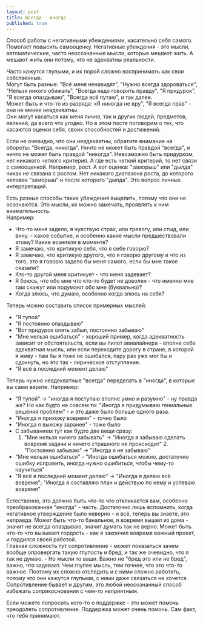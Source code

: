 ```yaml
---
layout: post
title: Всегда - иногда
published: true
---
```

Способ работы с негативными убеждениями, касательно себя самого.\
Помогает повысить самооценку. Негативные убеждения - это мысли, автоматические, часто неосознанные мысли, которые мешают жить. А мешают жить они потому, что не адекватны реальности.

Часто кажутся глупыми, и их порой сложно воспринимать как свои собственные.\
Могут быть разные: "Всё меня ненавидят", "Нужно всегда здороваться", "Нельзя никого обижать", "Всегда надо говорить правду", "Я придурок", "Я всегда опаздываю", "Всегда всё путаю", и так далее.\
Может быть и что-то из разряда: «Я никогда не вру", "Я всегда прав" - они не менее неадекватны.\
Они могут касаться как меня лично, так и других людей, предметов, явлений, да всего что угодно. Но в этом посте поговорим о тех, что касаются оценки себя, своих способностей и достижений.

Если не очевидно, что они неадекватны, обратите внимание на обороты: "Всегда, никогда". Ничто не может быть правдой "всегда", и ничто не может быть правдой "никогда". Невозможно быть придурком, нет никакого четкого критерия. А где есть четкий критерий, то нет связи с самооценкой. Например, рост. А вот оценка: "заморыш" или "дылда" никак не связана с ростом. Нет никакого диапазона роста, до которого человек "заморыш" и после которого "дылда". Это вопрос личных интерпретаций.

Есть разные способы такие убеждения выцепить, потому что они не осознаются. Это мысли, их можно замечать, проявлять к ним внимательность.\
Например:
- Что-то меня задело, я чувствую страх, или тревогу, или стыд, или вину. - какое событие, и особенно какие мысли предшествовали этому? Какие возникли в моменте?
- Я замечаю, что критикую себя, что я себе говорю?
- Я замечаю, что критикую другого, что я говорю другому и что из того, это я говорю задело бы меня самого, если бы мне такое сказали?
- Кто-то другой меня критикует - что меня задевает?
- Я боюсь, что обо мне что кто-то будет не доволен - что именно мне там скажут или подумают обо мне (буквально)?
- Когда злюсь, что думаю, особенно когда злюсь на себя?

Теперь можно составить список примерных мыслей:
- "Я тупой"
- "Я постоянно опаздываю"
- "Вот придурок опять забыл, постоянно забываю"
- "Мне нельзя ошибаться" - хороший пример, когда адекватность зависит от обстоятельств, если вы пилот авиалайнера - вполне себе адекватная мысль, или если переходите дорогу в стране, в которой я живу - там бы я тоже не ошибался, пару раз уже мог бы и сдохнуть, но это так - лирическое отступление.
- "Я всё в последний момент делаю"

Теперь нужно неадекватные "всегда" переделать в "иногда", в которые вы сами верите.
Например:
- "Я тупой" -> "иногда я поступаю вполне умно и разумно" - ну правда же? Но как будто не совсем то: "Иногда я придумываю гениальные решения проблем" - и это даже было больше одного раза.
- "Иногда я прихожу вовремя" - точно было
- "Иногда я выхожу заранее" - тоже было
- С забыванием тут как будто две вещи сразу:
    1. "Мне нельзя ничего забывать" -> "Иногда я забываю сделать вовремя задачи и ничего страшного не происходит"
	  2. "Постоянно забываю" -> "Иногда я не забываю"
- "Мне нельзя ошибаться" - "Иногда ошибаться можно, достаточно ошибку исправить, иногда нужно ошибиться, чтобы чему-то научиться"
- "Я всё в последний момент делаю" -> "Иногда я делаю всё вовремя"; "Иногда я составляю план и действую по нему и успеваю вовремя"

Естественно, это должно быть что-то что откликается вам, особенно преобразованная "иногда" - часть. Достаточно лишь вспомнить, когда негативное утверждение было неверно - и всё, теперь вы знаете, это неправда. Может быть что-то банальное, я вовремя вышел из дома - значит не всегда опаздываю, значит думать так не верно. Может быть что-то что вызывает гордость - как я закончил вовремя важный проект, и гордился своей работой.\
Главная сложность тут сопротивление - может показаться зачем вообще опровергать такую глупость и бред, и так же очевидно, что я так не думаю. - Но мысли то ваши. Важно не "бред это или не бред", важно, что задевает. Чем глупее мысль, тем точнее, что это что-то важное. Поэтому их сложно отследить и с ними сложно работать, потому что они кажутся глупыми, с ними даже связаться не хочется.\
Сопротивление бывает и другим, это любой неосознанный способ избежать соприкосновения с чем-то неприятным.

Если можете попросить кого-то о поддержке - это может помочь преодолеть сопротивление. Поддержка может очень помочь. Сам факт, что тебя принимают.
